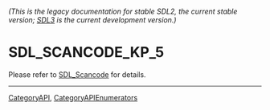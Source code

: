 ###### (This is the legacy documentation for stable SDL2, the current stable version; [SDL3](https://wiki.libsdl.org/SDL3/) is the current development version.)
# SDL_SCANCODE_KP_5

Please refer to [SDL_Scancode](SDL_Scancode) for details.

----
[CategoryAPI](CategoryAPI), [CategoryAPIEnumerators](CategoryAPIEnumerators)


